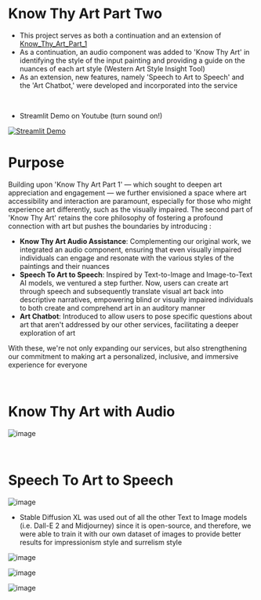 # Know Thy Art Part Two
- This project serves as both a continuation and an extension of [Know_Thy_Art_Part_1](https://github.com/ryan-hk-koo/know_thy_art_part_1)  
- As a continuation, an audio component was added to 'Know Thy Art' in identifying the style of the input painting and providing a guide on the nuances of each art style (Western Art Style Insight Tool)
- As an extension, new features, namely 'Speech to Art to Speech' and the 'Art Chatbot,' were  developed and incorporated into the service 

<br>

- Streamlit Demo on Youtube (turn sound on!)

[![Streamlit Demo](https://img.youtube.com/vi/CgBtw9AcVYY/0.jpg)](https://youtu.be/CgBtw9AcVYY)

# Purpose
Building upon 'Know Thy Art Part 1' — which sought to deepen art appreciation and engagement — we further envisioned a space where art accessibility and interaction are paramount, especially for those who might experience art differently, such as the visually impaired. The second part of 'Know Thy Art' retains the core philosophy of fostering a profound connection with art but pushes the boundaries by introducing : 

- **Know Thy Art Audio Assistance**: Complementing our original work, we integrated an audio component, ensuring that even visually impaired individuals can engage and resonate with the various styles of the paintings and their nuances 
- **Speech To Art to Speech**: Inspired by Text-to-Image and Image-to-Text AI models, we ventured a step further. Now, users can create art through speech and subsequently translate visual art back into descriptive narratives, empowering blind or visually impaired individuals to both create and comprehend art in an auditory manner
- **Art Chatbot**: Introduced to allow users to pose specific questions about art that aren't addressed by our other services, facilitating a deeper exploration of art

With these, we're not only expanding our services, but also strengthening our commitment to making art a personalized, inclusive, and immersive experience for everyone

<br>

# Know Thy Art with Audio
![image](https://github.com/ryan-hk-koo/know_thy_art_part_2/assets/143580734/97a2b0ee-5ed9-45ab-b117-6ca19b8318f6)

<br>

# Speech To Art to Speech
![image](https://github.com/ryan-hk-koo/know_thy_art_part_2/assets/143580734/2c7a6d5f-60ac-41e4-8fea-1b8cc1f42e94)

- Stable Diffusion XL was used out of all the other Text to Image models (i.e. Dall-E 2 and  Midjourney) since it is open-source, and therefore, we were able to train it with our own dataset of images to provide better results for impressionism style and surrelism style

![image](https://github.com/ryan-hk-koo/know_thy_art_part_2/assets/143580734/ca0797dc-b2f6-4e57-bcd4-76669f14d18d)

![image](https://github.com/ryan-hk-koo/know_thy_art_part_2/assets/143580734/ec7d6297-4a16-4895-94be-5a79d94ccb78)

![image](https://github.com/ryan-hk-koo/know_thy_art_part_2/assets/143580734/e4dd77d5-1577-4008-a3fd-bb950c4e5f18)
